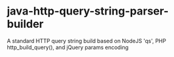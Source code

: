 # java-http-query-string-parser-builder
A standard HTTP query string build based on NodeJS 'qs', PHP http_build_query(), and jQuery params encoding

